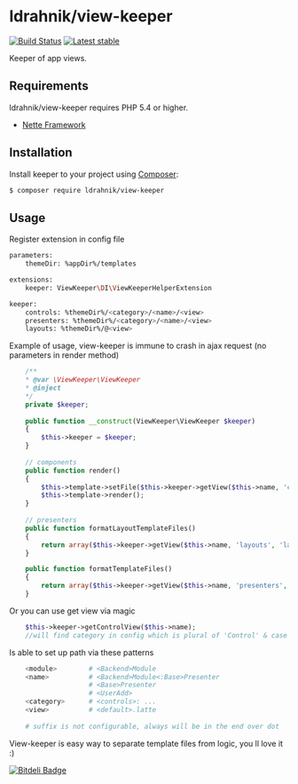 ldrahnik/view-keeper
======

[![Build Status](https://travis-ci.org/ldrahnik/view-keeper.svg)](https://travis-ci.org/ldrahnik/view-keeper)
[![Latest stable](https://img.shields.io/packagist/v/ldrahnik/view-keeper.svg)](https://packagist.org/packages/ldrahnik/view-keeper)

Keeper of app views.

Requirements
------------

ldrahnik/view-keeper requires PHP 5.4 or higher.

- [Nette Framework](https://github.com/nette/nette)

Installation
------------

Install keeper to your project using  [Composer](http://getcomposer.org/):

```sh
$ composer require ldrahnik/view-keeper
```

Usage
-----

Register extension in config file

```sh
parameters:
	themeDir: %appDir%/templates

extensions:
	keeper: ViewKeeper\DI\ViewKeeperHelperExtension

keeper:
	controls: %themeDir%/<category>/<name>/<view>
	presenters: %themeDir%/<category>/<name>/<view>
	layouts: %themeDir%/@<view>
```

Example of usage, view-keeper is immune to crash in ajax request (no parameters in render method)

```php
	/**
	* @var \ViewKeeper\ViewKeeper 
	* @inject 
	*/
	private $keeper;
	
	public function __construct(ViewKeeper\ViewKeeper $keeper)
    {
		$this->keeper = $keeper;
    }
    
    // components
    public function render()
    {
		$this->template->setFile($this->keeper->getView($this->name, 'controls'));
		$this->template->render();
    }
    	
    // presenters
    public function formatLayoutTemplateFiles()
	{
		return array($this->keeper->getView($this->name, 'layouts', 'layout'));
	}

	public function formatTemplateFiles()
	{
		return array($this->keeper->getView($this->name, 'presenters', $this->action));
	}
```

Or you can use get view via magic

```php
	$this->keeper->getControlView($this->name);
	//will find category in config which is plural of 'Control' & case insensivite => 'controls'
```

Is able to set up path via these patterns

```sh
	<module>		# <Backend>Module
	<name>			# <Backend>Module<:Base>Presenter
					# <Base>Presenter
					# <UserAdd>
	<category> 		# <controls>: ...
	<view> 			# <default>.latte
	
	# suffix is not configurable, always will be in the end over dot
```

View-keeper is easy way to separate template files from logic, you ll love it :)


[![Bitdeli Badge](https://d2weczhvl823v0.cloudfront.net/ldrahnik/view-keeper/trend.png)](https://bitdeli.com/free "Bitdeli Badge")

